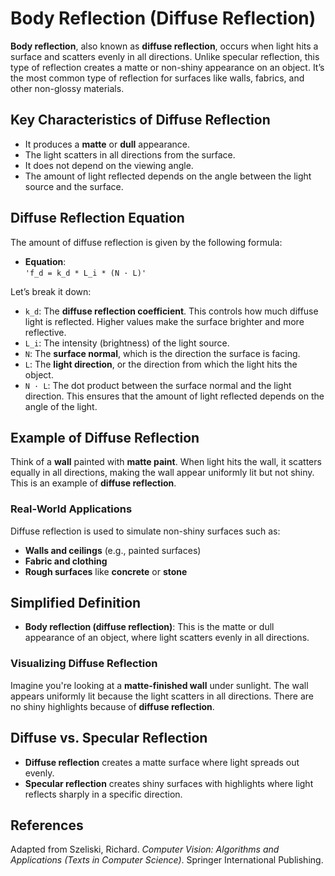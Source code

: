 # Body Reflection (Diffuse Reflection)

**Body reflection**, also known as **diffuse reflection**, occurs when light hits a surface and scatters evenly in all directions. Unlike specular reflection, this type of reflection creates a matte or non-shiny appearance on an object. It’s the most common type of reflection for surfaces like walls, fabrics, and other non-glossy materials.

## Key Characteristics of Diffuse Reflection

- It produces a **matte** or **dull** appearance.
- The light scatters in all directions from the surface.
- It does not depend on the viewing angle.
- The amount of light reflected depends on the angle between the light source and the surface.

## Diffuse Reflection Equation

The amount of diffuse reflection is given by the following formula:

- **Equation**:  
  `'f_d = k_d * L_i * (N · L)'`

Let’s break it down:

- `k_d`: The **diffuse reflection coefficient**. This controls how much diffuse light is reflected. Higher values make the surface brighter and more reflective.
- `L_i`: The intensity (brightness) of the light source.
- `N`: The **surface normal**, which is the direction the surface is facing.
- `L`: The **light direction**, or the direction from which the light hits the object.
- `N · L`: The dot product between the surface normal and the light direction. This ensures that the amount of light reflected depends on the angle of the light.

## Example of Diffuse Reflection

Think of a **wall** painted with **matte paint**. When light hits the wall, it scatters equally in all directions, making the wall appear uniformly lit but not shiny. This is an example of **diffuse reflection**.

### Real-World Applications

Diffuse reflection is used to simulate non-shiny surfaces such as:

- **Walls and ceilings** (e.g., painted surfaces)
- **Fabric and clothing**
- **Rough surfaces** like **concrete** or **stone**

## Simplified Definition

- **Body reflection (diffuse reflection)**: This is the matte or dull appearance of an object, where light scatters evenly in all directions.

### Visualizing Diffuse Reflection

Imagine you're looking at a **matte-finished wall** under sunlight. The wall appears uniformly lit because the light scatters in all directions. There are no shiny highlights because of **diffuse reflection**.

## Diffuse vs. Specular Reflection

- **Diffuse reflection** creates a matte surface where light spreads out evenly.
- **Specular reflection** creates shiny surfaces with highlights where light reflects sharply in a specific direction.

## References

Adapted from Szeliski, Richard. *Computer Vision: Algorithms and Applications (Texts in Computer Science)*. Springer International Publishing.
